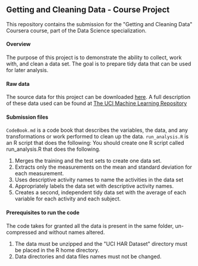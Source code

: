 ## Getting and Cleaning Data - Course Project

This repository contains the submission for the "Getting and Cleaning Data" Coursera course, part of the Data Science specialization.

#### Overview
The purpose of this project is to demonstrate the ability to collect, work with, and clean a data set.
The goal is to prepare tidy data that can be used for later analysis.

#### Raw data
The source data for this project can be downloaded [here](https://d396qusza40orc.cloudfront.net/getdata%2Fprojectfiles%2FUCI%20HAR%20Dataset.zip).
A full description of these data used can be found at [The UCI Machine Learning Repository](http://archive.ics.uci.edu/ml/datasets/Human+Activity+Recognition+Using+Smartphones)

#### Submission files
`CodeBook.md` is a code book that describes the variables, the data, and any transformations or work performed to clean up the data.
`run_analysis.R` is an R script that does the following:
You should create one R script called run_analysis.R that does the following. 
1. Merges the training and the test sets to create one data set.
2. Extracts only the measurements on the mean and standard deviation for each measurement. 
3. Uses descriptive activity names to name the activities in the data set
4. Appropriately labels the data set with descriptive activity names. 
5. Creates a second, independent tidy data set with the average of each variable for each activity and each subject. 

#### Prerequisites to run the code
The code takes for granted all the data is present in the same folder, un-compressed and without names altered.
1. The data must be unzipped and the "UCI HAR Dataset" directory must be placed in the R home directory.
2. Data directories and data files names must not be changed.
